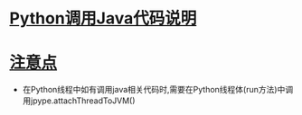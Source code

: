 # [Python调用Java代码说明]()

# [注意点]()
* 在Python线程中如有调用java相关代码时,需要在Python线程体(run方法)中调用jpype.attachThreadToJVM()